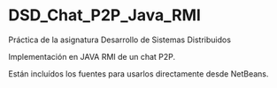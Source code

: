 # DSD_Chat_P2P_Java_RMI

Práctica de la asignatura Desarrollo de Sistemas Distribuidos

Implementación en JAVA RMI de un chat P2P.

Están incluídos los fuentes para usarlos directamente desde NetBeans.

